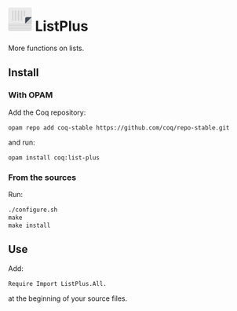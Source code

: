 # ![Logo](https://raw.githubusercontent.com/clarus/icons/master/list-48.png) ListPlus
More functions on lists.

## Install
### With OPAM
Add the Coq repository:

    opam repo add coq-stable https://github.com/coq/repo-stable.git

and run:

    opam install coq:list-plus

### From the sources
Run:

    ./configure.sh
    make
    make install

## Use
Add:

    Require Import ListPlus.All.

at the beginning of your source files.
